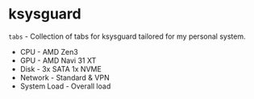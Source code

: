 # ksysguard
`tabs` - Collection of tabs for ksysguard tailored for my personal system.
* CPU - AMD Zen3
* GPU - AMD Navi 31 XT
* Disk - 3x SATA 1x NVME
* Network - Standard & VPN
* System Load - Overall load
